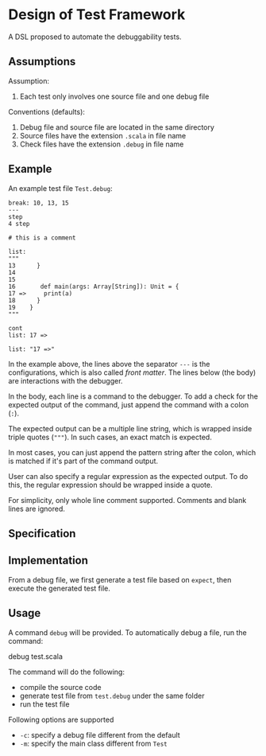 # Design of Test Framework

A DSL proposed to automate the debuggability tests.

## Assumptions

Assumption:

1. Each test only involves one source file and one debug file

Conventions (defaults):

1. Debug file and source file are located in the same directory
1. Source files have the extension `.scala` in file name
1. Check files have the extension `.debug` in file name

## Example

An example test file `Test.debug`:

```
break: 10, 13, 15
---
step
4 step

# this is a comment

list:
"""
13      }
14
15
16       def main(args: Array[String]): Unit = {
17 =>     print(a)
18      }
19    }
"""

cont
list: 17 =>

list: "17 =>"
```

In the example above, the lines above the separator `---` is the configurations,
which is also called *front matter*. The lines below (the body) are interactions
with the debugger.

In the body, each line is a command to the debugger. To add a check for the
expected output of the command, just append the command with a colon (`:`).

The expected output can be a multiple line string, which is wrapped inside triple
quotes (`"""`). In such cases, an exact match is expected.

In most cases, you can just append the pattern string after the colon, which is
matched if it's part of the command output.

User can also specify a regular expression as the expected output. To do this,
the regular expression should be wrapped inside a quote.

For simplicity, only whole line comment supported. Comments and blank lines are ignored.

## Specification

## Implementation

From a debug file, we first generate a test file based on `expect`, then execute the generated test file.

## Usage

A command `debug` will be provided. To automatically debug a file, run the command:

   debug test.scala

The command will do the following:

- compile the source code
- generate test file from `test.debug` under the same folder
- run the test file

Following options are supported

- `-c`: specify a debug file different from the default
- `-m`: specify the main class different from `Test`
